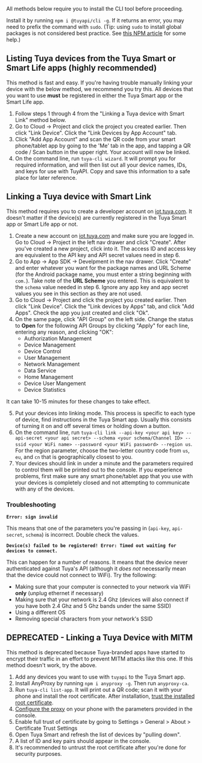All methods below require you to install the CLI tool before proceeding.

Install it by running `npm i @tuyapi/cli -g`. If it returns an error, you may need to prefix the command with `sudo`. (Tip: using `sudo` to install global packages is not considered best practice. See [this NPM article](https://docs.npmjs.com/getting-started/fixing-npm-permissions) for some help.)

## Listing Tuya devices from the **Tuya Smart** or **Smart Life** apps (highly recommended)

This method is fast and easy. If you're having trouble manually linking your device with the below method, we recommend you try this. All devices that you want to use **must** be registered in either the Tuya Smart app or the Smart Life app.

1. Follow steps 1 through 4 from the "Linking a Tuya device with Smart Link" method below.
2. Go to Cloud -> Project and click the project you created earlier. Then click "Link Device". Click the "Link Devices by App Account" tab.
3. Click "Add App Account" and scan the QR code from your smart phone/tablet app by going to the 'Me' tab in the app, and tapping a QR code / Scan button in the upper right. Your account will now be linked.
4. On the command line, run `tuya-cli wizard`. It will prompt you for required information, and will then list out all your device names, IDs, and keys for use with TuyAPI. Copy and save this information to a safe place for later reference.

## Linking a Tuya device with Smart Link

This method requires you to create a developer account on [iot.tuya.com](https://iot.tuya.com). It doesn't matter if the device(s) are currently registered in the Tuya Smart app or Smart Life app or not.

1. Create a new account on [iot.tuya.com](https://iot.tuya.com) and make sure you are logged in. Go to Cloud -> Project in the left nav drawer and click "Create". After you've created a new project, click into it. The access ID and access key are equivalent to the API key and API secret values need in step 6.
2. Go to App -> App SDK -> Develpment in the nav drawer. Click "Create" and enter whatever you want for the package names and URL Scheme (for the Android package name, you must enter a string beginning with `com.`). Take note of the **URL Scheme** you entered. This is equivalent to the `schema` value needed in step 6. Ignore any app key and app secret values you see in this section as they are not used.
3. Go to Cloud -> Project and click the project you created earlier. Then click "Link Device". Click the "Link devices by Apps" tab, and click "Add Apps". Check the app you just created and click "Ok".
4. On the same page, click "API Group" on the left side. Change the status to **Open** for the following API Groups by clicking "Apply" for each line, entering any reason, and clicking "OK": 
    - Authorization Management
    - Device Management
    - Device Control
    - User Management
    - Network Management
    - Data Service
    - Home Management
    - Device User Mangement
    - Device Statistics
    
It can take 10-15 minutes for these changes to take effect. 

5. Put your devices into linking mode.  This process is specific to each type of device, find instructions in the Tuya Smart app. Usually this consists of turning it on and off several times or holding down a button.
6. On the command line, run `tuya-cli link --api-key <your api key> --api-secret <your api secret> --schema <your schema/Channel ID> --ssid <your WiFi name> --password <your WiFi password> --region us`.  For the region parameter, choose the two-letter country code from `us`, `eu`, and `cn` that is geographically closest to you.
7. Your devices should link in under a minute and the parameters required to control them will be printed out to the console. If you experience problems, first make sure any smart phone/tablet app that you use with your devices is completely closed and not attempting to communicate with any of the devices.

### Troubleshooting

**`Error: sign invalid`**

This means that one of the parameters you're passing in (`api-key`, `api-secret`, `schema`) is incorrect. Double check the values.

**`Device(s) failed to be registered! Error: Timed out waiting for devices to connect.`**

This can happen for a number of reasons. It means that the device never authenticated against Tuya's API (although it *does not* necessarily mean that the device could not connect to WiFi). Try the following:
- Making sure that your computer is connected to your network via WiFi **only** (unplug ethernet if necessary)
- Making sure that your network is 2.4 Ghz (devices will also connect if you have both 2.4 Ghz and 5 Ghz bands under the same SSID)
- Using a different OS
- Removing special characters from your network's SSID

## **DEPRECATED** - Linking a Tuya Device with MITM

This method is deprecated because Tuya-branded apps have started to encrypt their traffic in an effort to prevent MITM attacks like this one.  If this method doesn't work, try the above.

1. Add any devices you want to use with `tuyapi` to the Tuya Smart app.
2. Install AnyProxy by running `npm i anyproxy -g`.  Then run `anyproxy-ca`.
3. Run `tuya-cli list-app`.  It will print out a QR code; scan it with your phone and install the root certificate.  After installation, [trust the installed root certificate](https://support.apple.com/en-nz/HT204477).
4. [Configure the proxy](http://www.iphonehacks.com/2017/02/how-to-configure-use-proxy-iphone-ipad.html) on your phone with the parameters provided in the console.
5. Enable full trust of certificate by going to Settings > General > About > Certificate Trust Settings
6. Open Tuya Smart and refresh the list of devices by "pulling down".
7. A list of ID and key pairs should appear in the console.
8. It's recommended to untrust the root certificate after you're done for security purposes.
